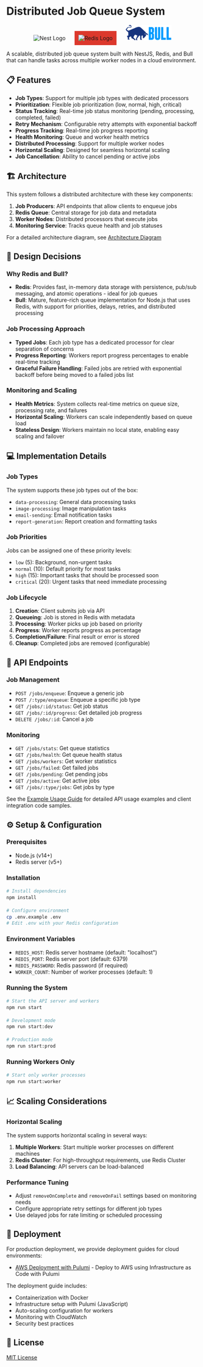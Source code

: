 # Distributed Job Queue System

<p align="center">
  <img src="https://images.icon-icons.com/2699/PNG/512/nestjs_logo_icon_169927.png" width="120" alt="Nest Logo" />
  <img src="https://www.clipartmax.com/png/middle/130-1307069_redis-logo-image-sizes-redis-db.png" width="120" alt="Redis Logo" style="background-color: #DC382C; padding: 10px; margin: 0 20px;" />
  <img src="https://raw.githubusercontent.com/OptimalBits/bull/master/support/logo%402x.png" width="120" alt="Bull Logo" />
</p>

A scalable, distributed job queue system built with NestJS, Redis, and Bull that can handle tasks across multiple worker nodes in a cloud environment.

## 📋 Features

- **Job Types**: Support for multiple job types with dedicated processors
- **Prioritization**: Flexible job prioritization (low, normal, high, critical)
- **Status Tracking**: Real-time job status monitoring (pending, processing, completed, failed)
- **Retry Mechanism**: Configurable retry attempts with exponential backoff
- **Progress Tracking**: Real-time job progress reporting
- **Health Monitoring**: Queue and worker health metrics
- **Distributed Processing**: Support for multiple worker nodes
- **Horizontal Scaling**: Designed for seamless horizontal scaling
- **Job Cancellation**: Ability to cancel pending or active jobs

## 🏗️ Architecture

This system follows a distributed architecture with these key components:

1. **Job Producers**: API endpoints that allow clients to enqueue jobs
2. **Redis Queue**: Central storage for job data and metadata
3. **Worker Nodes**: Distributed processors that execute jobs
4. **Monitoring Service**: Tracks queue health and job statuses

For a detailed architecture diagram, see [Architecture Diagram](docs/architecture.txt)

## 🔧 Design Decisions

### Why Redis and Bull?

- **Redis**: Provides fast, in-memory data storage with persistence, pub/sub messaging, and atomic operations - ideal for job queues
- **Bull**: Mature, feature-rich queue implementation for Node.js that uses Redis, with support for priorities, delays, retries, and distributed processing

### Job Processing Approach

- **Typed Jobs**: Each job type has a dedicated processor for clear separation of concerns
- **Progress Reporting**: Workers report progress percentages to enable real-time tracking
- **Graceful Failure Handling**: Failed jobs are retried with exponential backoff before being moved to a failed jobs list

### Monitoring and Scaling

- **Health Metrics**: System collects real-time metrics on queue size, processing rate, and failures
- **Horizontal Scaling**: Workers can scale independently based on queue load
- **Stateless Design**: Workers maintain no local state, enabling easy scaling and failover

## 💻 Implementation Details

### Job Types

The system supports these job types out of the box:

- `data-processing`: General data processing tasks
- `image-processing`: Image manipulation tasks
- `email-sending`: Email notification tasks
- `report-generation`: Report creation and formatting tasks

### Job Priorities

Jobs can be assigned one of these priority levels:

- `low` (5): Background, non-urgent tasks
- `normal` (10): Default priority for most tasks
- `high` (15): Important tasks that should be processed soon
- `critical` (20): Urgent tasks that need immediate processing

### Job Lifecycle

1. **Creation**: Client submits job via API
2. **Queueing**: Job is stored in Redis with metadata
3. **Processing**: Worker picks up job based on priority
4. **Progress**: Worker reports progress as percentage
5. **Completion/Failure**: Final result or error is stored
6. **Cleanup**: Completed jobs are removed (configurable)

## 🚀 API Endpoints

### Job Management

- `POST /jobs/enqueue`: Enqueue a generic job
- `POST /:type/enqueue`: Enqueue a specific job type
- `GET /jobs/:id/status`: Get job status
- `GET /jobs/:id/progress`: Get detailed job progress
- `DELETE /jobs/:id`: Cancel a job

### Monitoring

- `GET /jobs/stats`: Get queue statistics
- `GET /jobs/health`: Get queue health status
- `GET /jobs/workers`: Get worker statistics
- `GET /jobs/failed`: Get failed jobs
- `GET /jobs/pending`: Get pending jobs
- `GET /jobs/active`: Get active jobs
- `GET /jobs/:type/jobs`: Get jobs by type

See the [Example Usage Guide](docs/example-usage.md) for detailed API usage examples and client integration code samples.

## ⚙️ Setup & Configuration

### Prerequisites

- Node.js (v14+)
- Redis server (v5+)

### Installation

```bash
# Install dependencies
npm install

# Configure environment
cp .env.example .env
# Edit .env with your Redis configuration
```

### Environment Variables

- `REDIS_HOST`: Redis server hostname (default: "localhost")
- `REDIS_PORT`: Redis server port (default: 6379)
- `REDIS_PASSWORD`: Redis password (if required)
- `WORKER_COUNT`: Number of worker processes (default: 1)

### Running the System

```bash
# Start the API server and workers
npm run start

# Development mode
npm run start:dev

# Production mode
npm run start:prod
```

### Running Workers Only

```bash
# Start only worker processes
npm run start:worker
```

## 📈 Scaling Considerations

### Horizontal Scaling

The system supports horizontal scaling in several ways:

1. **Multiple Workers**: Start multiple worker processes on different machines
2. **Redis Cluster**: For high-throughput requirements, use Redis Cluster
3. **Load Balancing**: API servers can be load-balanced

### Performance Tuning

- Adjust `removeOnComplete` and `removeOnFail` settings based on monitoring needs
- Configure appropriate retry settings for different job types
- Use delayed jobs for rate limiting or scheduled processing

## 🚀 Deployment

For production deployment, we provide deployment guides for cloud environments:

- [AWS Deployment with Pulumi](docs/cloud-deployment.md) - Deploy to AWS using Infrastructure as Code with Pulumi

The deployment guide includes:

- Containerization with Docker
- Infrastructure setup with Pulumi (JavaScript)
- Auto-scaling configuration for workers
- Monitoring with CloudWatch
- Security best practices

## 📄 License

[MIT License](LICENSE)
